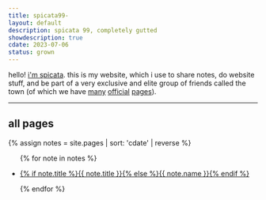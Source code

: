 ```yaml
---
title: spicata99-
layout: default
description: spicata 99, completely gutted
showdescription: true
cdate: 2023-07-06
status: grown
---
```


hello! [i'm spicata](about-me). this is my website, which i use to share notes, do website stuff, and be part of a very exclusive and elite group of friends called the town (of which we have [many](https://the.toomwn.xyz/) [official](https://town.toomwn.xyz/) [pages](https://notmario.github.io/townpage/)).

---

## all pages

{% assign notes = site.pages | sort: 'cdate' | reverse %}
<ul>
{% for note in notes %}
    <li>
        <p><a href="{{ note.url }}">{% if note.title %}{{ note.title }}{% else %}{{ note.name }}{% endif %}</a></p>
    </li>
{% endfor %}
</ul>